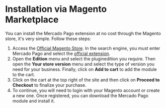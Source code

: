 # Installation via Magento Marketplace

You can install the Mercado Pago extension at no cost through the Magento store, it's very simple. Follow these steps:

1. Access the [Official Magento Store](https://marketplace.magento.com/). In the search engine, you must enter Mercado Pago and select the [official extension](https://marketplace.magento.com/mercadopago-core.html). 
2. Open the **Edition** menu and select the  pluginedition you require. Then open the **Your store version** menu and select the type of version you need for your business. Finally, click on **Add to cart** to add the module to the cart.
3. Click on the cart at the top right of the site and then click on **Proceed to Checkout** to finalize your purchase.
4. To continue, you will need to login with your Magento account or create a new one. Once registered, you can download the Mercado Pago module and install it.